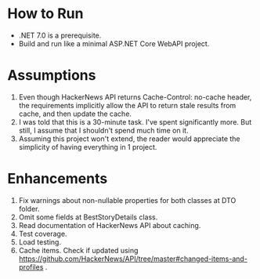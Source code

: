 # How to Run
- .NET 7.0 is a prerequisite.
- Build and run like a minimal ASP.NET Core WebAPI project.

# Assumptions
1. Even though HackerNews API returns Cache-Control: no-cache header, the requirements implicitly allow the API to return stale results from cache, and then update the cache.
2. I was told that this is a 30-minute task. I've spent significantly more. But still, I assume that I shouldn't spend much time on it.
3. Assuming this project won't extend, the reader would appreciate the simplicity of having everything in 1 project.

# Enhancements
1. Fix warnings about non-nullable properties for both classes at DTO folder.
2. Omit some fields at BestStoryDetails class.
3. Read documentation of HackerNews API about caching.
4. Test coverage.
5. Load testing.
6. Cache items. Check if updated using https://github.com/HackerNews/API/tree/master#changed-items-and-profiles .